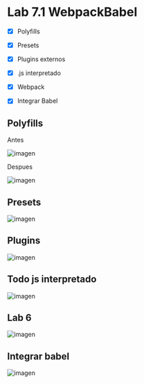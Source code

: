 # Lab 7.1 WebpackBabel

- [x] Polyfills
- [x] Presets
- [x] Plugins externos
- [x] .js interpretado
- [x] Webpack
- [x] Integrar Babel



## Polyfills
Antes

![imagen](https://user-images.githubusercontent.com/64183934/158493200-ad71e78b-5ff3-4cf6-8e74-bbbe0c00a00c.png)

Despues

![imagen](https://user-images.githubusercontent.com/64183934/158493203-008a6989-7489-4337-af65-25b5dabac0be.png)


## Presets

![imagen](https://user-images.githubusercontent.com/64183934/158493071-406874de-ba0f-4687-ba87-521b64319675.png)

## Plugins

![imagen](https://user-images.githubusercontent.com/64183934/158493092-6ae8f5ba-3f9a-4cc2-9630-76b998775b80.png)


## Todo js interpretado

![imagen](https://user-images.githubusercontent.com/64183934/158493229-35683b85-9b75-4b42-b318-17e030c843d5.png)

## Lab 6

![imagen](https://user-images.githubusercontent.com/64183934/158493288-ec044cf4-db6c-49db-a717-f56b204c06ba.png)

## Integrar babel

![imagen](https://user-images.githubusercontent.com/64183934/158493738-cd6ac2f7-0d13-4bfd-bd95-6d0f332fd357.png)








